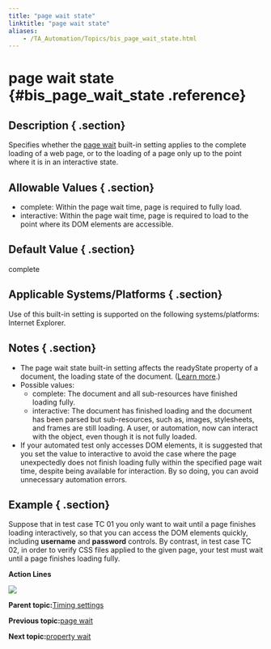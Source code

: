 ```yaml
--- 
title: "page wait state"
linktitle: "page wait state"
aliases: 
    - /TA_Automation/Topics/bis_page_wait_state.html
---
```

# page wait state {#bis_page_wait_state .reference}

## Description { .section}

Specifies whether the [page wait](bis_page_wait.html) built-in setting applies to the complete loading of a web page, or to the loading of a page only up to the point where it is in an interactive state.

## Allowable Values { .section}

-   complete: Within the page wait time, page is required to fully load.
-   interactive: Within the page wait time, page is required to load to the point where its DOM elements are accessible.

## Default Value { .section}

complete

## Applicable Systems/Platforms { .section}

Use of this built-in setting is supported on the following systems/platforms: Internet Explorer.

## Notes { .section}

-   The page wait state built-in setting affects the readyState property of a document, the loading state of the document. \([Learn more](https://developer.mozilla.org/en-US/docs/Web/API/Document/readyState).\)
-   Possible values:
    -   complete: The document and all sub-resources have finished loading fully.
    -   interactive: The document has finished loading and the document has been parsed but sub-resources, such as, images, stylesheets, and frames are still loading. A user, or automation, now can interact with the object, even though it is not fully loaded.
-   If your automated test only accesses DOM elements, it is suggested that you set the value to interactive to avoid the case where the page unexpectedly does not finish loading fully within the specified page wait time, despite being available for interaction. By so doing, you can avoid unnecessary automation errors.

## Example { .section}

Suppose that in test case TC 01 you only want to wait until a page finishes loading interactively, so that you can access the DOM elements quickly, including **username** and **password** controls. By contrast, in test case TC 02, in order to verify CSS files applied to the given page, your test must wait until a page finishes loading fully.

**Action Lines**

![](../Images/bis_page_wait_state_pgm.png)

**Parent topic:**[Timing settings](../../TA_Automation/Topics/bis_timing.html)

**Previous topic:**[page wait](../../TA_Automation/Topics/bis_page_wait.html)

**Next topic:**[property wait](../../TA_Automation/Topics/bis_property_wait.html)

